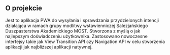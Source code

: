 ## O projekcie

Jest to aplikacja PWA do wysyłania i sprawdzania przydzielonych intencji działająca w ramach grupy modlitwy wstawienniczej Salezjańskiego Duszpasterstwa Akademickiego MOST. Stworzona z myślą o jak najlepszym doświadczeniu użytkownika. Zastosowano nowoczesne interfejsy takie jak View Transition API czy Navigation API w celu stworzenia aplikacji jak najbliższej aplikacji natywnej.
